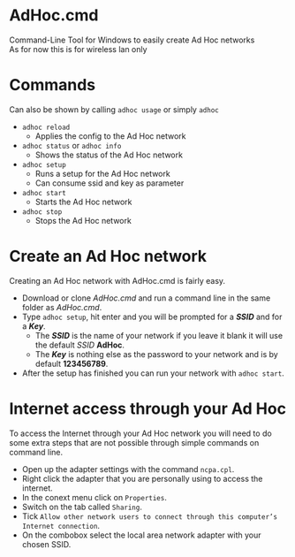 # AdHoc.cmd
Command-Line Tool for Windows to easily create Ad Hoc networks  
As for now this is for wireless lan only
# Commands
Can also be shown by calling `adhoc usage` or simply `adhoc`
* `adhoc reload`
  + Applies the config to the Ad Hoc network
* `adhoc status` or `adhoc info`
  + Shows the status of the Ad Hoc network
* `adhoc setup`
  + Runs a setup for the Ad Hoc network
  + Can consume ssid and key as parameter
* `adhoc start`
  + Starts the Ad Hoc network
* `adhoc stop`
  + Stops the Ad Hoc network
# Create an Ad Hoc network
Creating an Ad Hoc network with AdHoc.cmd is fairly easy.  
* Download or clone *AdHoc.cmd* and run a command line in the same folder as *AdHoc.cmd*.
* Type `adhoc setup`, hit enter and you will be prompted for a ***SSID*** and for a ***Key***.  
  + The ***SSID*** is the name of your network if you leave it blank it will use the default *SSID* **AdHoc**.  
  + The ***Key*** is nothing else as the password to your network and is by default **123456789**.  
* After the setup has finished you can run your network with `adhoc start`.
# Internet access through your Ad Hoc
To access the Internet through your Ad Hoc network you will need to do some extra steps that are not possible through simple commands on command line.  
* Open up the adapter settings with the command `ncpa.cpl`.
* Right click the adapter that you are personally using to access the internet.
* In the conext menu click on `Properties`.
* Switch on the tab called `Sharing`.
* Tick `Allow other network users to connect through this computer’s Internet connection`.
* On the combobox select the local area network adapter with your chosen SSID.
